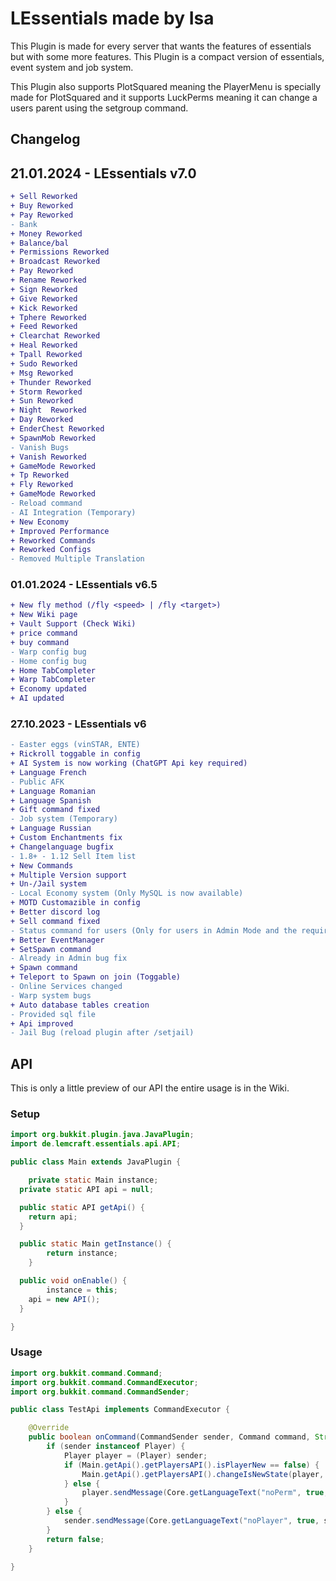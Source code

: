 # **LEssentials made by Isa**

This Plugin is made for every server that wants the features of essentials but with some more features.
This Plugin is a compact version of essentials, event system and job system.

This Plugin also supports PlotSquared meaning the PlayerMenu is specially made for PlotSquared and it supports
LuckPerms meaning it can change a users parent using the setgroup command.

## **Changelog**

## 21.01.2024 - LEssentials v7.0
```diff
+ Sell Reworked
+ Buy Reworked
+ Pay Reworked
- Bank
+ Money Reworked
+ Balance/bal
+ Permissions Reworked
+ Broadcast Reworked
+ Pay Reworked
+ Rename Reworked
+ Sign Reworked
+ Give Reworked
+ Kick Reworked
+ Tphere Reworked
+ Feed Reworked
+ Clearchat Reworked
+ Heal Reworked
+ Tpall Reworked
+ Sudo Reworked
+ Msg Reworked
+ Thunder Reworked
+ Storm Reworked
+ Sun Reworked
+ Night  Reworked
+ Day Reworked
+ EnderChest Reworked
+ SpawnMob Reworked
- Vanish Bugs
+ Vanish Reworked
+ GameMode Reworked
+ Tp Reworked
+ Fly Reworked
+ GameMode Reworked
- Reload command
- AI Integration (Temporary)
+ New Economy
+ Improved Performance
+ Reworked Commands
+ Reworked Configs
- Removed Multiple Translation
```

### 01.01.2024 - LEssentials v6.5
```diff
+ New fly method (/fly <speed> | /fly <target>)
+ New Wiki page
+ Vault Support (Check Wiki)
+ price command
+ buy command
- Warp config bug
- Home config bug
+ Home TabCompleter
+ Warp TabCompleter
+ Economy updated
+ AI updated
```

### 27.10.2023 - LEssentials v6

```diff
- Easter eggs (vinSTAR, ENTE)
+ Rickroll toggable in config
+ AI System is now working (ChatGPT Api key required)
+ Language French
- Public AFK
+ Language Romanian
+ Language Spanish
+ Gift command fixed
- Job system (Temporary)
+ Language Russian
+ Custom Enchantments fix
+ Changelanguage bugfix
- 1.8+ - 1.12 Sell Item list
+ New Commands
+ Multiple Version support
+ Un-/Jail system
- Local Economy system (Only MySQL is now available)
+ MOTD Customazible in config
+ Better discord log
+ Sell command fixed
- Status command for users (Only for users in Admin Mode and the required permissions)
+ Better EventManager
+ SetSpawn command
- Already in Admin bug fix
+ Spawn command
+ Teleport to Spawn on join (Toggable)
- Online Services changed
- Warp system bugs
+ Auto database tables creation
- Provided sql file
+ Api improved
- Jail Bug (reload plugin after /setjail)
```

## **API**
This is only a little preview of our API the entire usage is in the Wiki.

### Setup

```java
import org.bukkit.plugin.java.JavaPlugin;
import de.lemcraft.essentials.api.API;

public class Main extends JavaPlugin {

	private static Main instance;
  private static API api = null;

  public static API getApi() {
    return api;
  }

  public static Main getInstance() {
		return instance;
	}

  public void onEnable() {
		instance = this;
    api = new API();
  }

}
```

### Usage

```java
import org.bukkit.command.Command;
import org.bukkit.command.CommandExecutor;
import org.bukkit.command.CommandSender;

public class TestApi implements CommandExecutor {

	@Override
	public boolean onCommand(CommandSender sender, Command command, String label, String[] args) {
		if (sender instanceof Player) {
			Player player = (Player) sender;
			if (Main.getApi().getPlayersAPI().isPlayerNew == false) {
				Main.getApi().getPlayersAPI().changeIsNewState(player, Main.getInstance(), true);
			} else {
				player.sendMessage(Core.getLanguageText("noPerm", true, player));
			}
		} else {
			sender.sendMessage(Core.getLanguageText("noPlayer", true, sender));
		}
		return false;
	}

}
```
